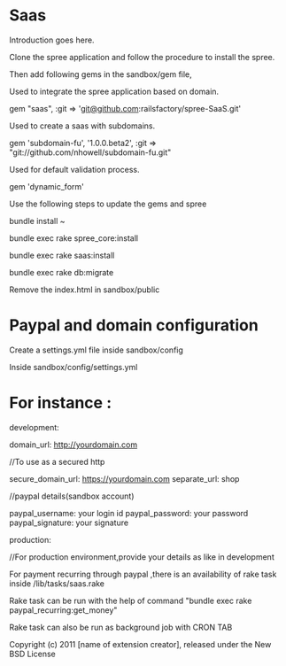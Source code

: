 Saas
====

Introduction goes here.

Clone the spree application and follow the procedure to install the spree.

Then add following gems in the sandbox/gem file,

Used to integrate the spree application based on domain.

gem "saas", :git => 'git@github.com:railsfactory/spree-SaaS.git'

Used to create a saas with subdomains.

gem 'subdomain-fu', '1.0.0.beta2', :git => "git://github.com/nhowell/subdomain-fu.git" 

Used for default validation process.

gem 'dynamic_form' 

Use the following steps to update the gems and spree 

bundle install ~

bundle exec rake spree_core:install

bundle exec rake saas:install

bundle exec rake db:migrate

Remove the index.html in sandbox/public

Paypal and domain configuration
================================

Create a settings.yml file inside sandbox/config

Inside sandbox/config/settings.yml

For instance :
=================

development:

  domain_url: http://yourdomain.com

 //To use as a secured http

  secure_domain_url: https://yourdomain.com
  separate_url: shop

 //paypal details(sandbox account)

  paypal_username: your login id
  paypal_password: your password
  paypal_signature: your signature

production:

 //For production environment,provide your details as like in development

 For payment recurring through paypal ,there is an availability of rake task inside /lib/tasks/saas.rake

 Rake task can be run with the help of command "bundle exec rake paypal_recurring:get_money"

 Rake task can also be run as  background job with CRON TAB

Copyright (c) 2011 [name of extension creator], released under the New BSD License
